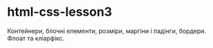 # html-css-lesson3
Контейнери, блочні елементи, розміри, маргіни і падінги, бордери. Флоат та кліарфікс.
